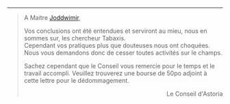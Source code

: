 
___
> 
> A Maitre [Joddwimir](../1-Astoria/2-Personnages/Joddwimir.md),
>
> Vos conclusions ont été entendues et serviront au mieu, nous en sommes sur, 
> les chercheur Tabaxis.  
> Cependant vos pratiques plus que douteuses nous ont choquées.  
> Nous vous demandons donc de cesser toutes activités sur le champs.
>
> Sachez cependant que le Conseil vous remercie pour le temps et le travail accompli. Veuillez trouverez une bourse de 50po adjoint à cette lettre pour le dédommagement.
>
>
><div style="text-align: right">Le Conseil d'Astoria</div>
>